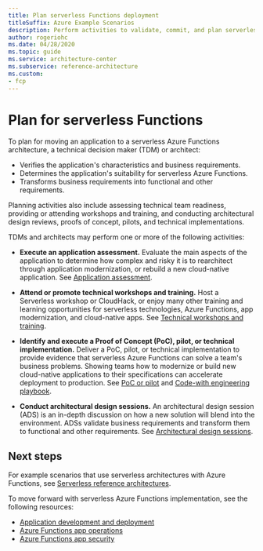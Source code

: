 ```yaml
---
title: Plan serverless Functions deployment
titleSuffix: Azure Example Scenarios
description: Perform activities to validate, commit, and plan serverless Azure Functions deployment.
author: rogeriohc
ms.date: 04/28/2020
ms.topic: guide
ms.service: architecture-center
ms.subservice: reference-architecture
ms.custom:
- fcp
---
```

# Plan for serverless Functions

To plan for moving an application to a serverless Azure Functions architecture, a technical decision maker (TDM) or architect:
- Verifies the application's characteristics and business requirements.
- Determines the application's suitability for serverless Azure Functions.
- Transforms business requirements into functional and other requirements.

Planning activities also include assessing technical team readiness, providing or attending workshops and training, and conducting architectural design reviews, proofs of concept, pilots, and technical implementations.

TDMs and architects may perform one or more of the following activities:

- **Execute an application assessment.** Evaluate the main aspects of the application to determine how complex and risky it is to rearchitect through application modernization, or rebuild a new cloud-native application. See [Application assessment](application-assessment.md).

- **Attend or promote technical workshops and training.** Host a Serverless workshop or CloudHack, or enjoy many other training and learning opportunities for serverless technologies, Azure Functions, app modernization, and cloud-native apps. See [Technical workshops and training](technical-training.md).

- **Identify and execute a Proof of Concept (PoC), pilot, or technical implementation.** Deliver a PoC, pilot, or technical implementation to provide evidence that serverless Azure Functions can solve a team's business problems. Showing teams how to modernize or build new cloud-native applications to their specifications can accelerate deployment to production. See [PoC or pilot](poc-pilot.md) and [Code-with engineering playbook](code-with.md).

- **Conduct architectural design sessions.** An architectural design session (ADS) is an in-depth discussion on how a new solution will blend into the environment. ADSs validate business requirements and transform them to functional and other requirements. See [Architectural design sessions](ads.md).


## Next steps
For example scenarios that use serverless architectures with Azure Functions, see [Serverless reference architectures](reference-architectures.md).

To move forward with serverless Azure Functions implementation, see the following resources:

- [Application development and deployment](application-development.md)
- [Azure Functions app operations](functions-app-operations.md)
- [Azure Functions app security](functions-app-security.md)
